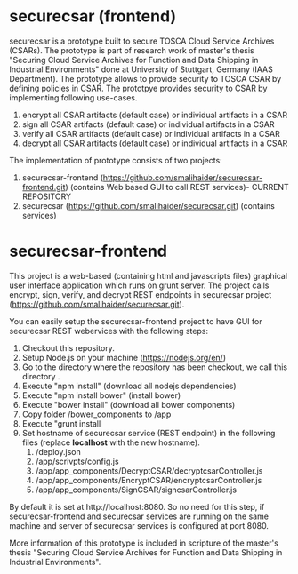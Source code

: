 # securecsar (frontend)

securecsar is a prototype built to secure TOSCA Cloud Service Archives (CSARs). The prototype is part of research work of master's thesis "Securing Cloud Service Archives for Function and Data Shipping in Industrial Environments" done at University of Stuttgart, Germany (IAAS Department). The prototype allows to provide security to TOSCA CSAR by defining policies in CSAR. The prototpye provides security to CSAR by implementing following use-cases.

1. encrypt all CSAR artifacts (default case) or individual artifacts in a CSAR
1. sign all CSAR artifacts (default case) or individual artifacts in a CSAR
1. verify all CSAR artifacts (default case) or individual artifacts in a CSAR
1. decrypt all CSAR artifacts (default case) or individual artifacts in a CSAR

The implementation of prototype consists of two projects:
1. securecsar-frontend (https://github.com/smalihaider/securecsar-frontend.git) (contains Web based GUI to call REST services)- CURRENT REPOSITORY
1. securecsar (https://github.com/smalihaider/securecsar.git) (contains services)

# securecsar-frontend
This project is a web-based (containing html and javascripts files) graphical user interface application which runs on grunt server. The project calls encrypt, sign, verify, and decrypt REST endpoints in securecsar project (https://github.com/smalihaider/securecsar.git).

You can easily setup the securecsar-frontend project to have GUI for securecsar REST webervices with the following steps:

1. Checkout this repository.
1. Setup Node.js on your machine (https://nodejs.org/en/)
1. Go to the directory where the repository has been checkout, we call this directory <securecscar-frontend>.
1. Execute "npm install" (download all nodejs dependencies)
1. Execute "npm install bower" (install bower)
1. Execute "bower install" (download all bower components)
1. Copy folder <securecscar-frontend>/bower_components to <securecscar-frontend>/app
1. Execute "grunt install
1. Set hostname of securecsar service (REST endpoint) in the following files (replace **localhost** with the new hostname). 
   1. <securecscar-frontend>/deploy.json
   1. <securecscar-frontend>/app/scrivpts/config.js
   1. <securecscar-frontend>/app/app_components/DecryptCSAR/decryptcsarController.js
   1. <securecscar-frontend>/app/app_components/EncryptCSAR/encryptcsarController.js
   1. <securecscar-frontend>/app/app_components/SignCSAR/signcsarController.js

By default it is set at http://localhost:8080. So no need for this step, if securecsar-frontend and securecsar services are running on the same machine and server of securecsar services is configured at port 8080.

More information of this prototype is included in scripture of the master's thesis "Securing Cloud Service Archives for Function and Data Shipping in Industrial Environments".
